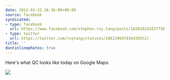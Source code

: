 ```yaml
---
date: 2012-03-31 16:36:00+00:00
source: facebook
syndicated:
- type: facebook
  url: https://www.facebook.com/stephen.roy.tang/posts/182818241837736
- type: twitter
  url: https://twitter.com/roytang/statuses/186129697036439552/
title: ''
dontinlinephotos: true
---
```


Here's what QC looks like today on Google Maps: 

![](http://i.imgur.com/fhYwf.png)